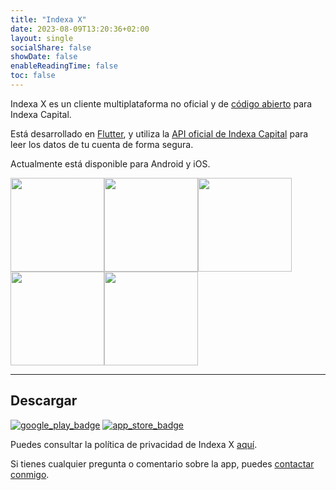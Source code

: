 ```yaml
---
title: "Indexa X"
date: 2023-08-09T13:20:36+02:00
layout: single
socialShare: false
showDate: false
enableReadingTime: false
toc: false
---
```


Indexa X es un cliente multiplataforma no oficial y de [código abierto](https://github.com/victor-marino/indexax) para Indexa Capital.

Está desarrollado en [Flutter](https://flutter.dev/), y utiliza la [API oficial de Indexa Capital](https://indexacapital.com/en/api-rest-v1) para leer los datos de tu cuenta de forma segura.

Actualmente está disponible para Android y iOS.

<div><img src="/images/indexax/screenshot_01_500.png" width=150/><img src="/images/indexax/screenshot_02_500.png" width=150/><img src="/images/indexax/screenshot_03_500.png" width=150/><img src="/images/indexax/screenshot_04_500.png" width=150/><img src="/images/indexax/screenshot_05_500.png" width=150/></div>

---

## Descargar
[![google_play_badge](/images/indexax/google-play-badge-es.png)](https://play.google.com/store/apps/details?id=com.victormarino.indexax)  [![app_store_badge](/images/indexax/app-store-badge-es.png)](https://apps.apple.com/es/app/indexa-x/id1637446036)

Puedes consultar la política de privacidad de Indexa X [aquí](privacy-policy).

Si tienes cualquier pregunta o comentario sobre la app, puedes [contactar conmigo](mailto:indexax@victormarino.com).
